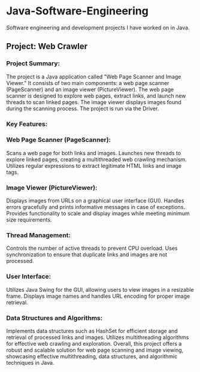 # Java-Software-Engineering
Software engineering and development projects I have worked on in Java. 

## Project: Web Crawler

### Project Summary:
The project is a Java application called "Web Page Scanner and Image Viewer." It consists of two main components: a web page scanner (PageScanner) and an image viewer (PictureViewer). The web page scanner is designed to explore web pages, extract links, and launch new threads to scan linked pages. The image viewer displays images found during the scanning process. The project is run via the Driver. 

### Key Features:

### Web Page Scanner (PageScanner):
Scans a web page for both links and images.
Launches new threads to explore linked pages, creating a multithreaded web crawling mechanism.
Utilizes regular expressions to extract legitimate HTML links and image tags.

### Image Viewer (PictureViewer):
Displays images from URLs on a graphical user interface (GUI).
Handles errors gracefully and prints informative messages in case of exceptions.
Provides functionality to scale and display images while meeting minimum size requirements.

### Thread Management:
Controls the number of active threads to prevent CPU overload.
Uses synchronization to ensure that duplicate links and images are not processed.

### User Interface:
Utilizes Java Swing for the GUI, allowing users to view images in a resizable frame.
Displays image names and handles URL encoding for proper image retrieval.

### Data Structures and Algorithms:
Implements data structures such as HashSet for efficient storage and retrieval of processed links and images.
Utilizes multithreading algorithms for effective web crawling and exploration.
Overall, this project offers a robust and scalable solution for web page scanning and image viewing, showcasing effective multithreading, data structures, and algorithmic techniques in Java.

